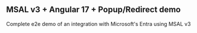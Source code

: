 ## MSAL v3 + Angular 17 + Popup/Redirect demo

Complete e2e demo of an integration with Microsoft's Entra using MSAL v3
